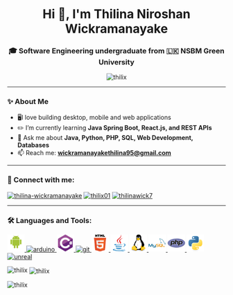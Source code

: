 <h1 align="center">Hi 👋, I'm Thilina Niroshan Wickramanayake</h1>
<h3 align="center">🎓 Software Engineering undergraduate from 🇱🇰 NSBM Green University</h3>

<p align="center"> <img src="https://komarev.com/ghpvc/?username=thilix&label=Profile%20views&color=0e75b6&style=flat" alt="thilix" /> </p>
<hr>

<h3>✨ About Me</h3>

- 🖥️I love building desktop, mobile and web applications
- ✏️ I’m currently learning **Java Spring Boot, React.js, and REST APIs**
- 💬 Ask me about **Java, Python, PHP, SQL, Web Development, Databases**
- 📫 Reach me: **wickramanayakethilina95@gmail.com**

<hr>
<h3 align="left">🧩 Connect with me:</h3>
<p align="left">
<a href="https://www.linkedin.com/in/thilina-wickramanayake-1a1702195/" target="_blank"><img align="center" src="https://raw.githubusercontent.com/rahuldkjain/github-profile-readme-generator/master/src/images/icons/Social/linked-in-alt.svg" alt="thilina-wickramanayake" height="30" width="40" /></a>
<a href="https://fb.com/thilix01" target="blank"><img align="center" src="https://raw.githubusercontent.com/rahuldkjain/github-profile-readme-generator/master/src/images/icons/Social/facebook.svg" alt="thilix01" height="30" width="40" /></a>
<a href="https://instagram.com/thilinawick7" target="blank"><img align="center" src="https://raw.githubusercontent.com/rahuldkjain/github-profile-readme-generator/master/src/images/icons/Social/instagram.svg" alt="thilinawick7" height="30" width="40" /></a>
</p>

<hr>

<h3 align="left">🛠️ Languages and Tools:</h3>
<p align="left"> <a href="https://developer.android.com" target="_blank" rel="noreferrer"> <img src="https://raw.githubusercontent.com/devicons/devicon/master/icons/android/android-original-wordmark.svg" alt="android" width="40" height="40"/> </a> <a href="https://www.arduino.cc/" target="_blank" rel="noreferrer"> <img src="https://cdn.worldvectorlogo.com/logos/arduino-1.svg" alt="arduino" width="40" height="40"/> </a> <a href="https://www.w3schools.com/cs/" target="_blank" rel="noreferrer"> <img src="https://raw.githubusercontent.com/devicons/devicon/master/icons/csharp/csharp-original.svg" alt="csharp" width="40" height="40"/> </a> <a href="https://git-scm.com/" target="_blank" rel="noreferrer"> <img src="https://www.vectorlogo.zone/logos/git-scm/git-scm-icon.svg" alt="git" width="40" height="40"/> </a> <a href="https://www.w3.org/html/" target="_blank" rel="noreferrer"> <img src="https://raw.githubusercontent.com/devicons/devicon/master/icons/html5/html5-original-wordmark.svg" alt="html5" width="40" height="40"/> </a> <a href="https://www.java.com" target="_blank" rel="noreferrer"> <img src="https://raw.githubusercontent.com/devicons/devicon/master/icons/java/java-original.svg" alt="java" width="40" height="40"/> </a> <a href="https://www.linux.org/" target="_blank" rel="noreferrer"> <img src="https://raw.githubusercontent.com/devicons/devicon/master/icons/linux/linux-original.svg" alt="linux" width="40" height="40"/> </a> <a href="https://www.mysql.com/" target="_blank" rel="noreferrer"> <img src="https://raw.githubusercontent.com/devicons/devicon/master/icons/mysql/mysql-original-wordmark.svg" alt="mysql" width="40" height="40"/> </a> <a href="https://www.php.net" target="_blank" rel="noreferrer"> <img src="https://raw.githubusercontent.com/devicons/devicon/master/icons/php/php-original.svg" alt="php" width="40" height="40"/> </a> <a href="https://www.python.org" target="_blank" rel="noreferrer"> <img src="https://raw.githubusercontent.com/devicons/devicon/master/icons/python/python-original.svg" alt="python" width="40" height="40"/> </a> <a href="https://unrealengine.com/" target="_blank" rel="noreferrer"> <img src="https://raw.githubusercontent.com/kenangundogan/fontisto/036b7eca71aab1bef8e6a0518f7329f13ed62f6b/icons/svg/brand/unreal-engine.svg" alt="unreal" width="40" height="40"/> </a> </p>

<p><img align="left" src="https://github-readme-stats.vercel.app/api/top-langs?username=thilix&show_icons=true&locale=en&layout=compact" alt="thilix" /></p>

<p>&nbsp;<img align="center" src="https://github-readme-stats.vercel.app/api?username=thilix&show_icons=true&locale=en" alt="thilix" /></p>

<p><img align="center" src="https://github-readme-streak-stats.herokuapp.com/?user=thilix&" alt="thilix" /></p>
